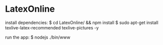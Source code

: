 # LatexOnline

install dependencies:
 $ cd LatexOnline/ && npm install
 $ sudo apt-get install texlive-latex-recommended texlive-pictures -y

run the app:
 $ nodejs ./bin/www

